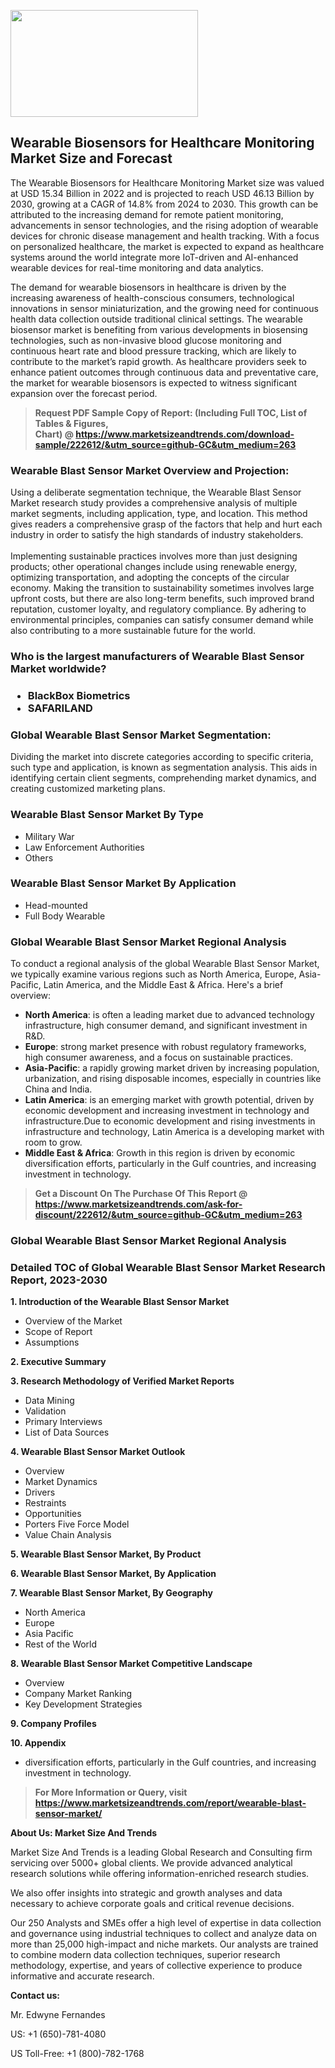<p><img class="alignnone size-medium wp-image-20088" src="https://ffe5etoiles.com/wp-content/uploads/2024/12/MST1-300x171.png" alt="" width="300" height="171" /></p><h2>Wearable Biosensors for Healthcare Monitoring Market Size and Forecast</h2><p>The Wearable Biosensors for Healthcare Monitoring Market size was valued at USD 15.34 Billion in 2022 and is projected to reach USD 46.13 Billion by 2030, growing at a CAGR of 14.8% from 2024 to 2030. This growth can be attributed to the increasing demand for remote patient monitoring, advancements in sensor technologies, and the rising adoption of wearable devices for chronic disease management and health tracking. With a focus on personalized healthcare, the market is expected to expand as healthcare systems around the world integrate more IoT-driven and AI-enhanced wearable devices for real-time monitoring and data analytics.</p><p>The demand for wearable biosensors in healthcare is driven by the increasing awareness of health-conscious consumers, technological innovations in sensor miniaturization, and the growing need for continuous health data collection outside traditional clinical settings. The wearable biosensor market is benefiting from various developments in biosensing technologies, such as non-invasive blood glucose monitoring and continuous heart rate and blood pressure tracking, which are likely to contribute to the market’s rapid growth. As healthcare providers seek to enhance patient outcomes through continuous data and preventative care, the market for wearable biosensors is expected to witness significant expansion over the forecast period.</p></p><blockquote id="" class=""><strong>Request PDF Sample Copy of Report: (Including Full TOC, List of Tables &amp; Figures, Chart)&nbsp;@&nbsp;<strong><a href="https://www.marketsizeandtrends.com/download-sample/222612/&utm_source=github-GC&utm_medium=263" target="_blank">https://www.marketsizeandtrends.com/download-sample/222612/&utm_source=github-GC&utm_medium=263</a></strong></strong></blockquote><h3 id="" class="">Wearable Blast Sensor Market&nbsp;Overview and Projection:</h3><p id="" class="">Using a deliberate segmentation technique, the Wearable Blast Sensor Market research study provides a comprehensive analysis of multiple market segments, including application, type, and location. This method gives readers a comprehensive grasp of the factors that help and hurt each industry in order to satisfy the high standards of industry stakeholders. <br /> <br />Implementing sustainable practices involves more than just designing products; other operational changes include using renewable energy, optimizing transportation, and adopting the concepts of the circular economy. Making the transition to sustainability sometimes involves large upfront costs, but there are also long-term benefits, such improved brand reputation, customer loyalty, and regulatory compliance. By adhering to environmental principles, companies can satisfy consumer demand while also contributing to a more sustainable future for the world.</p><h3 id="" class="">Who is the largest manufacturers of&nbsp;Wearable Blast Sensor Market worldwide?</h3><h3 class=""><p><ul><li>BlackBox Biometrics </li><li> SAFARILAND</li></ul></p></h3><h3 id="" class="">Global&nbsp;Wearable Blast Sensor Market Segmentation:</h3><p id="" class="">Dividing the market into discrete categories according to specific criteria, such type and application, is known as segmentation analysis. This aids in identifying certain client segments, comprehending market dynamics, and creating customized marketing plans.</p><h3 id="" class="">Wearable Blast Sensor Market&nbsp;By Type</h3><p><p><ul><li>Military War</li><li> Law Enforcement Authorities</li><li> Others</p></li></ul></p></p><h3 id="" class="">Wearable Blast Sensor Market&nbsp;By Application</h3><p class=""><p><ul><li>Head-mounted</li><li> Full Body Wearable</li></ul></p></p><h3 id="" class="">Global Wearable Blast Sensor Market Regional Analysis</h3><p id="" class="">To conduct a regional analysis of the global Wearable Blast Sensor Market, we typically examine various regions such as North America, Europe, Asia-Pacific, Latin America, and the Middle East &amp; Africa. Here's a brief overview:</p><ul><li><strong>North America</strong>: is often a leading market due to advanced technology infrastructure, high consumer demand, and significant investment in R&amp;D.</li><li><strong>Europe</strong>: strong market presence with robust regulatory frameworks, high consumer awareness, and a focus on sustainable practices.</li><li><strong>Asia-Pacific</strong>: a rapidly growing market driven by increasing population, urbanization, and rising disposable incomes, especially in countries like China and India.</li><li><strong>Latin America</strong>: is an emerging market with growth potential, driven by economic development and increasing investment in technology and infrastructure.Due to economic development and rising investments in infrastructure and technology, Latin America is a developing market with room to grow.</li><li><strong>Middle East &amp; Africa</strong>: Growth in this region is driven by economic diversification efforts, particularly in the Gulf countries, and increasing investment in technology.</li></ul><blockquote id="" class=""><strong>Get a Discount On The Purchase Of This Report @ <strong><a href="https://www.marketsizeandtrends.com/ask-for-discount/222612/&utm_source=github-GC&utm_medium=263" target="_blank">https://www.marketsizeandtrends.com/ask-for-discount/222612/&utm_source=github-GC&utm_medium=263</a></strong></strong></blockquote><h3 id="" class="">Global Wearable Blast Sensor Market Regional Analysis</h3><h3 id="" class="">Detailed TOC of Global Wearable Blast Sensor Market Research Report, 2023-2030</h3><p id="" class=""><strong>1. Introduction of the Wearable Blast Sensor Market</strong></p><ul><li>Overview of the Market</li><li>Scope of Report</li><li>Assumptions</li></ul><p id="" class=""><strong>2. Executive Summary</strong></p><p id="" class=""><strong>3. Research Methodology of Verified Market Reports</strong></p><ul><li>Data Mining</li><li>Validation</li><li>Primary Interviews</li><li>List of Data Sources</li></ul><p id="" class=""><strong>4. Wearable Blast Sensor Market Outlook</strong></p><ul><li>Overview</li><li>Market Dynamics</li><li>Drivers</li><li>Restraints</li><li>Opportunities</li><li>Porters Five Force Model</li><li>Value Chain Analysis</li></ul><p id="" class=""><strong>5. Wearable Blast Sensor Market, By Product</strong></p><p id="" class=""><strong>6. Wearable Blast Sensor Market, By Application</strong></p><p id="" class=""><strong>7. Wearable Blast Sensor Market, By Geography</strong></p><ul><li>North America</li><li>Europe</li><li>Asia Pacific</li><li>Rest of the World</li></ul><p id="" class=""><strong>8. Wearable Blast Sensor Market Competitive Landscape</strong></p><ul><li>Overview</li><li>Company Market Ranking</li><li>Key Development Strategies</li></ul><p id="" class=""><strong>9. Company Profiles</strong></p><p id="" class=""><strong>10. Appendix</strong></p><ul><li>diversification efforts, particularly in the Gulf countries, and increasing investment in technology.</li></ul><blockquote id="" class=""><strong>For More Information or Query, visit <strong><strong><a href="https://www.marketsizeandtrends.com/report/wearable-blast-sensor-market/" target="_blank">https://www.marketsizeandtrends.com/report/wearable-blast-sensor-market/</a></strong></strong></strong></blockquote><p id="" class=""><strong>About Us: Market Size And Trends</strong></p><p id="" class="">Market Size And Trends is a leading Global Research and Consulting firm servicing over 5000+ global clients. We provide advanced analytical research solutions while offering information-enriched research studies.</p><p id="" class="">We also offer insights into strategic and growth analyses and data necessary to achieve corporate goals and critical revenue decisions.</p><p id="" class="">Our 250 Analysts and SMEs offer a high level of expertise in data collection and governance using industrial techniques to collect and analyze data on more than 25,000 high-impact and niche markets. Our analysts are trained to combine modern data collection techniques, superior research methodology, expertise, and years of collective experience to produce informative and accurate research.</p><p id="" class=""><strong>Contact us:</strong></p><p id="" class="">Mr. Edwyne Fernandes</p><p id="" class="">US: +1 (650)-781-4080</p><p id="" class="">US Toll-Free: +1 (800)-782-1768</p>
